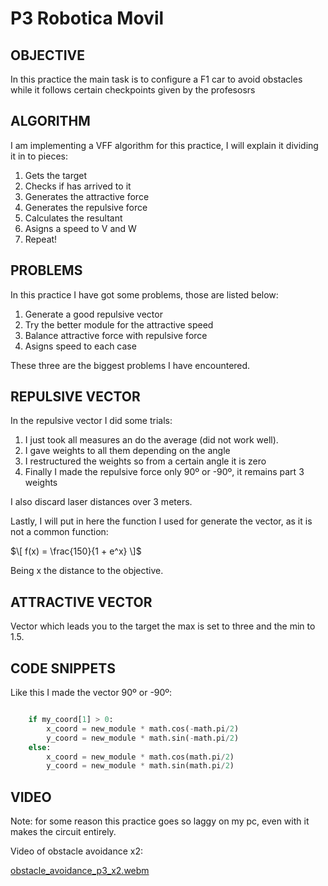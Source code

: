 # P3 Robotica Movil

## OBJECTIVE

In this practice the main task is to configure a F1 car to avoid obstacles while it follows certain checkpoints given by the profesosrs

## ALGORITHM

I am implementing a VFF algorithm for this practice, I will explain it dividing it in to pieces:

1. Gets the target
2. Checks if has arrived to it
3. Generates the attractive force
4. Generates the repulsive force
5. Calculates the resultant
6. Asigns a speed to V and W
7. Repeat!

## PROBLEMS

In this practice I have got some problems, those are listed below:

1. Generate a good repulsive vector
2. Try the better module for the attractive speed
3. Balance attractive force with repulsive force
4. Asigns speed to each case

These three are the biggest problems I have encountered.

## REPULSIVE VECTOR

In the repulsive vector I did some trials:
1. I just took all measures an do the average (did not work well).
2. I gave weights to all them depending on the angle
3. I restructured the weights so from a certain angle it is zero
4. Finally I made the repulsive force only 90º or -90º, it remains part 3 weights

I also discard laser distances over 3 meters.

Lastly, I will put in here the function I used for generate the vector, as it is not a common function:


$\[ f(x) = \frac{150}{1 + e^x} \]$

Being x the distance to the objective.

## ATTRACTIVE VECTOR

Vector which leads you to the target the max is set to three and the min to 1.5.

## CODE SNIPPETS

Like this I made the vector 90º or -90º:

```python

    if my_coord[1] > 0: 
        x_coord = new_module * math.cos(-math.pi/2)
        y_coord = new_module * math.sin(-math.pi/2)
    else:
        x_coord = new_module * math.cos(math.pi/2)
        y_coord = new_module * math.sin(math.pi/2)

```

## VIDEO

Note: for some reason this practice goes so laggy on my pc, even with it makes the circuit entirely.

Video of obstacle avoidance x2:

[obstacle_avoidance_p3_x2.webm](https://github.com/user-attachments/assets/8fe1b3bd-2c77-4edb-aa22-4fa1d09588d8)
